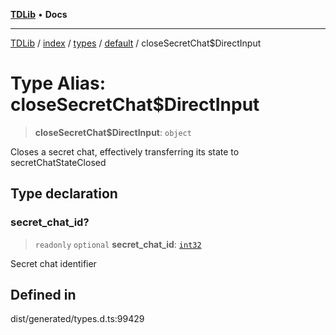 [**TDLib**](../../../../../../README.md) • **Docs**

***

[TDLib](../../../../../../modules.md) / [index](../../../../../README.md) / [types](../../../README.md) / [default](../README.md) / closeSecretChat$DirectInput

# Type Alias: closeSecretChat$DirectInput

> **closeSecretChat$DirectInput**: `object`

Closes a secret chat, effectively transferring its state to secretChatStateClosed

## Type declaration

### secret\_chat\_id?

> `readonly` `optional` **secret\_chat\_id**: [`int32`](int32.md)

Secret chat identifier

## Defined in

dist/generated/types.d.ts:99429
